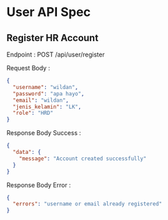 # User API Spec

## Register HR Account

Endpoint : POST /api/user/register

Request Body :

```json
{
  "username": "wildan",
  "password": "apa hayo",
  "email": "wildan",
  "jenis_kelamin": "LK",
  "role": "HRD"
}
```

Response Body Success :

```json
{
  "data": {
    "message": "Account created successfully"
  }
}
```

Response Body Error :

```json
{
  "errors": "username or email already registered"
}
```
